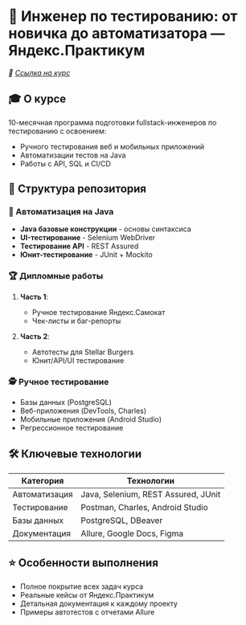 # :mag_right: Инженер по тестированию: от новичка до автоматизатора — Яндекс.Практикум 

*:bookmark: [Ссылка на курс](https://practicum.yandex.ru/qa-engineer-full-stack/)*

## :mortar_board: О курсе
10-месячная программа подготовки fullstack-инженеров по тестированию с освоением:
- Ручного тестирования веб и мобильных приложений
- Автоматизации тестов на Java
- Работы с API, SQL и CI/CD

## :open_file_folder: Структура репозитория

### :robot: Автоматизация на Java
- **Java базовые конструкции** - основы синтаксиса
- **UI-тестирование** - Selenium WebDriver
- **Тестирование API** - REST Assured
- **Юнит-тестирование** - JUnit + Mockito

### :trophy: Дипломные работы
1. **Часть 1**:  
   - Ручное тестирование Яндекс.Самокат
   - Чек-листы и баг-репорты

2. **Часть 2**:  
   - Автотесты для Stellar Burgers
   - Юнит/API/UI тестирование

### :detective: Ручное тестирование
- Базы данных (PostgreSQL)
- Веб-приложения (DevTools, Charles)
- Мобильные приложения (Android Studio)
- Регрессионное тестирование

## :hammer_and_wrench: Ключевые технологии
| Категория       | Технологии                          |
|----------------|-----------------------------------|
| Автоматизация  | Java, Selenium, REST Assured, JUnit |
| Тестирование   | Postman, Charles, Android Studio    |
| Базы данных    | PostgreSQL, DBeaver                 |
| Документация   | Allure, Google Docs, Figma          |

## :star: Особенности выполнения
- Полное покрытие всех задач курса
- Реальные кейсы от Яндекс.Практикум
- Детальная документация к каждому проекту
- Примеры автотестов с отчетами Allure
